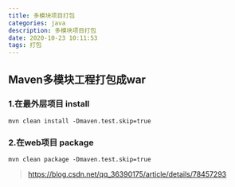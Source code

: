 ```yaml
---
title: 多模块项目打包
categories: java
description: 多模块项目打包
date: 2020-10-23 10:11:53
tags: 打包
---
```

## Maven多模块工程打包成war

### 1.在最外层项目 install 
```
mvn clean install -Dmaven.test.skip=true
```
### 2.在web项目 package
```
mvn clean package -Dmaven.test.skip=true
```

>https://blog.csdn.net/qq_36390175/article/details/78457293